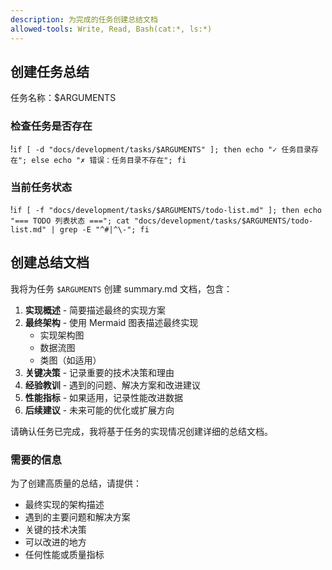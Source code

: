 ```yaml
---
description: 为完成的任务创建总结文档
allowed-tools: Write, Read, Bash(cat:*, ls:*)
---
```


## 创建任务总结

任务名称：$ARGUMENTS

### 检查任务是否存在

!`if [ -d "docs/development/tasks/$ARGUMENTS" ]; then echo "✓ 任务目录存在"; else echo "✗ 错误：任务目录不存在"; fi`

### 当前任务状态

!`if [ -f "docs/development/tasks/$ARGUMENTS/todo-list.md" ]; then echo "=== TODO 列表状态 ==="; cat "docs/development/tasks/$ARGUMENTS/todo-list.md" | grep -E "^#|^\-"; fi`

## 创建总结文档

我将为任务 `$ARGUMENTS` 创建 summary.md 文档，包含：

1. **实现概述** - 简要描述最终的实现方案
2. **最终架构** - 使用 Mermaid 图表描述最终实现
   - 实现架构图
   - 数据流图
   - 类图（如适用）
3. **关键决策** - 记录重要的技术决策和理由
4. **经验教训** - 遇到的问题、解决方案和改进建议
5. **性能指标** - 如果适用，记录性能改进数据
6. **后续建议** - 未来可能的优化或扩展方向

请确认任务已完成，我将基于任务的实现情况创建详细的总结文档。

### 需要的信息

为了创建高质量的总结，请提供：
- 最终实现的架构描述
- 遇到的主要问题和解决方案
- 关键的技术决策
- 可以改进的地方
- 任何性能或质量指标